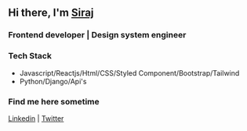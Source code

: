 ## Hi there, I'm [Siraj]  


### Frontend developer | Design system engineer

### Tech Stack
- Javascript/Reactjs/Html/CSS/Styled Component/Bootstrap/Tailwind
- Python/Django/Api's

### Find me here sometime
[Linkedin] | [Twitter]

<br/>

[Siraj]: https://portfolio-2-0-hazel-one.vercel.app/
[twitter]: https://twitter.com/engsiraj_
[linkedin]: https://linkedin.com/in/engsiraj

